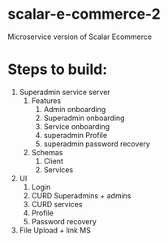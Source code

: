 # scalar-e-commerce-2
Microservice version of Scalar Ecommerce

# Steps to build:
1. Superadmin service server
    1. Features
        1. Admin onboarding
        2. Superadmin onboarding
        3. Service onboarding
        4. superadmin Profile
        5. superadmin password recovery
    2. Schemas
        1. Client
        2. Services
2. UI
    1. Login
    2. CURD Superadmins + admins
    3. CURD services
    4. Profile
    5. Password recovery
3. File Upload + link MS

